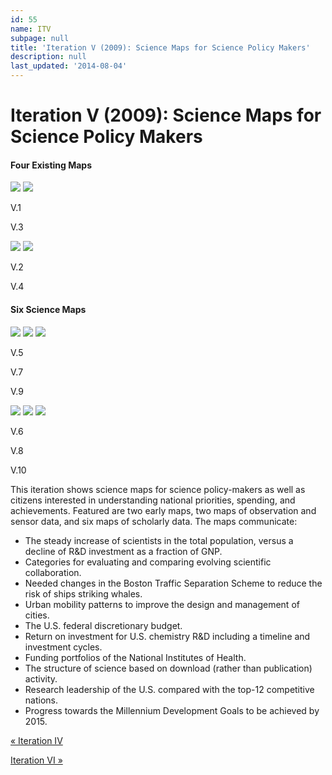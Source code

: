 ```yaml
---
id: 55
name: ITV
subpage: null
title: 'Iteration V (2009): Science Maps for Science Policy Makers'
description: null
last_updated: '2014-08-04'
---
```

Iteration V (2009): Science Maps for Science Policy Makers
==========================================================

#### Four Existing Maps

[![](images/maps/160W/IT_05_01_Science-and-Tech_160W.jpg)](ITI.1.html) [![](images/maps/160W/IT_05_03_Traffic-Whales_160W.jpg)](ITI.3.html)

V.1

V.3

[![](images/maps/160W/IT_05_02_Networks_160W.jpg)](ITI.2.html) [![](images/maps/160W/IT_05_04_Mobile-Landscapes_160W.jpg)](ITI.4.html)

V.2

V.4

#### Six Science Maps

[![](images/maps/160W/IT_05_05_Death-Taxes_160W.jpg)](ITI.5.html) [![](images/maps/160W/IT_05_07_NIH-Grants_160W.jpg)](ITI.7.html) [![](images/maps/160W/IT_05_09_Vulnerabilities_160W.jpg)](ITI.9.html)

V.5

V.7

V.9

[![](images/maps/160W/IT_05_06_USInnovation_160W.jpg)](ITI.6.html) [![](images/maps/160W/IT_05_08_Clickstream_160W.jpg)](ITI.8.html) [![](images/maps/160W/IT_05_10_Worldgoals_160W.jpg)](ITI.10.html)

V.6

V.8

V.10

This iteration shows science maps for science policy-makers as well as citizens interested in understanding national priorities, spending, and achievements. Featured are two early maps, two maps of observation and sensor data, and six maps of scholarly data. The maps communicate:

*   The steady increase of scientists in the total population, versus a decline of R&D investment as a fraction of GNP.
*   Categories for evaluating and comparing evolving scientific collaboration.
*   Needed changes in the Boston Traffic Separation Scheme to reduce the risk of ships striking whales.
*   Urban mobility patterns to improve the design and management of cities.
*   The U.S. federal discretionary budget.
*   Return on investment for U.S. chemistry R&D including a timeline and investment cycles.
*   Funding portfolios of the National Institutes of Health.
*   The structure of science based on download (rather than publication) activity.
*   Research leadership of the U.S. compared with the top-12 competitive nations.
*   Progress towards the Millennium Development Goals to be achieved by 2015.

[« Iteration IV](ITIV.html)

[Iteration VI »](ITVI.html)
